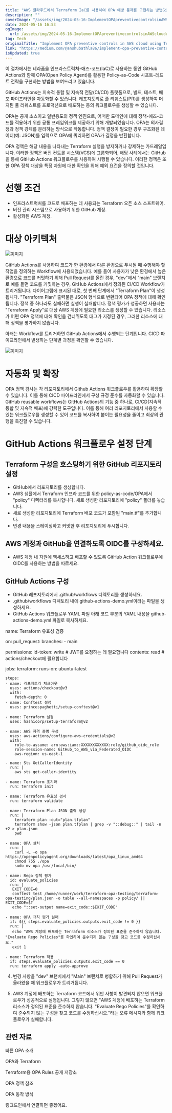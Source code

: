 ```yaml
---
title: "AWS 클라우드에서 Terraform IaC를 사용하여 OPA 예방 통제를 구현하는 방법GitHub Actions 워크플로우 포함"
description: ""
coverImage: "/assets/img/2024-05-16-ImplementOPApreventivecontrolsinAWScloudusingTerraformIaCwithGitHubActionsworkflow_0.png"
date: 2024-05-16 16:53
ogImage:
  url: /assets/img/2024-05-16-ImplementOPApreventivecontrolsinAWScloudusingTerraformIaCwithGitHubActionsworkflow_0.png
tag: Tech
originalTitle: "Implement OPA preventive controls in AWS cloud using Terraform IaC with GitHub Actions workflow."
link: "https://medium.com/@anshubathla86/implement-opa-preventive-controls-in-aws-cloud-using-terraform-iac-with-github-actions-workflow-8081b07e9161"
isUpdated: true
---
```


이 절차에서는 테라폼을 인프라스트럭처-애즈-코드(IaC)로 사용하는 동안 GitHub Actions와 함께 OPA(Open Policy Agent)를 활용한 Policy-as-Code 시프트-레프트 전략을 구현하는 방법을 보여드리고 있습니다.

GitHub Actions는 지속적 통합 및 지속적 전달(CI/CD) 플랫폼으로, 빌드, 테스트, 배포 파이프라인을 자동화할 수 있습니다. 레포지토리로 풀 리퀘스트(PR)를 생성하여 머지된 풀 리퀘스트를 프로덕션으로 배포하는 등의 워크플로우를 생성할 수 있습니다.

OPA는 공개 소스이고 일반용도의 정책 엔진으로, 어떠한 도메인에 대해 정책-애즈-코드를 적용하기 위한 공통 프레임워크를 제공하기 위해 개발되었습니다. OPA는 의사결정과 정책 강제를 분리하는 방식으로 작동합니다. 정책 결정이 필요한 경우 구조화된 데이터(예: JSON)를 입력으로 OPA에 쿼리하면 OPA가 결정을 반환합니다.

OPA 정책은 해당 내용을 나타내는 Terraform 실행을 방지하거나 강제하는 가드레일입니다. 이러한 정책은 버전 컨트롤 시스템(VCS)에 그룹화되어, 해당 사례에서는 GitHub을 통해 GitHub Actions 워크플로우를 사용하여 시행될 수 있습니다. 이러한 정책은 또한 OPA 정책 대상을 특정 자원에 대한 확인을 위해 예외 요건을 정의할 것입니다.

<!-- seedividend - 사각형 -->

<ins class="adsbygoogle"
     style="display:block"
     data-ad-client="ca-pub-4877378276818686"
     data-ad-slot="1898504329"
     data-ad-format="auto"
     data-full-width-responsive="true"></ins>

<script>
     (adsbygoogle = window.adsbygoogle || []).push({});
</script>

# 선행 조건

- 인프라스트럭처를 코드로 배포하는 데 사용되는 Terraform 오픈 소스 소프트웨어.
- 버전 관리 시스템으로 사용하기 위한 GitHub 계정.
- 활성화된 AWS 계정.

# 대상 아키텍처

![이미지](/assets/img/2024-05-16-ImplementOPApreventivecontrolsinAWScloudusingTerraformIaCwithGitHubActionsworkflow_0.png)

<!-- seedividend - 사각형 -->

<ins class="adsbygoogle"
     style="display:block"
     data-ad-client="ca-pub-4877378276818686"
     data-ad-slot="1898504329"
     data-ad-format="auto"
     data-full-width-responsive="true"></ins>

<script>
     (adsbygoogle = window.adsbygoogle || []).push({});
</script>

GitHub Actions를 사용하여 코드가 한 환경에서 다른 환경으로 푸시될 때 수행해야 할 작업을 정의하는 Workflow에 사용되었습니다. 예를 들어 사용자가 낮은 환경에서 높은 환경으로 코드를 커밋하기 위해 Pull Request를 올린 경우, "dev"에서 "main" 브랜치로 예를 들면 코드를 커밋하는 경우, GitHub Actions에서 정의된 CI/CD Workflow가 트리거됩니다. 다이어그램에 표시된 대로, 첫 번째 단계에서 "Terraform Plan"이 생성됩니다. "Terraform Plan" 출력물은 JSON 형식으로 변환되어 OPA 정책에 대해 확인됩니다. 정책 중 하나라도 실패하면 실행이 실패합니다. 정책 평가가 성공하면 사용자는 "Terraform Apply"로 대상 AWS 계정에 필요한 리소스를 생성할 수 있습니다. 리소스가 어떤 OPA 정책에 대해 확인을 건너뛰도록 태그가 지정된 경우, 그러한 리소스에 대해 정책을 평가하지 않습니다.

아래는 Workflow를 트리거하면 GitHub Actions에서 수행되는 단계입니다. CICD 파이프라인에서 발생하는 단계별 과정을 확인할 수 있습니다.

![이미지](/assets/img/2024-05-16-ImplementOPApreventivecontrolsinAWScloudusingTerraformIaCwithGitHubActionsworkflow_1.png)

# 자동화 및 확장

<!-- seedividend - 사각형 -->

<ins class="adsbygoogle"
     style="display:block"
     data-ad-client="ca-pub-4877378276818686"
     data-ad-slot="1898504329"
     data-ad-format="auto"
     data-full-width-responsive="true"></ins>

<script>
     (adsbygoogle = window.adsbygoogle || []).push({});
</script>

OPA 정책 검사는 각 리포지토리에서 Github Actions 워크플로우를 활용하여 확장할 수 있습니다. 이를 통해 CICD 파이프라인에서 구성 규정 준수를 자동화할 수 있습니다. GitHub reusable workflows는 GitHub Actions의 기능 중 하나로, CI/CD(지속적 통합 및 지속적 배포)에 강력한 도구입니다. 이를 통해 여러 리포지토리에서 사용할 수 있는 워크플로우를 생성할 수 있어 코드를 복사하여 붙이는 필요성을 줄이고 최상의 관행을 촉진할 수 있습니다.

# GitHub Actions 워크플로우 설정 단계

## Terraform 구성을 호스팅하기 위한 GitHub 리포지토리 설정

- GitHub에서 리포지토리를 생성합니다.
- AWS 샘플에서 Terraform 인프라 코드를 위한 policy-as-code/OPA에서 "policy" 디렉터리를 복사합니다. 새로 생성한 리포지토리에 "policy" 폴더를 놓습니다.
- 새로 생성한 리포지토리에 Terraform 배포 코드가 포함된 "main.tf"를 추가합니다.
- 변경 내용을 스테이징하고 커밋한 후 리포지토리에 푸시합니다.

<!-- seedividend - 사각형 -->

<ins class="adsbygoogle"
     style="display:block"
     data-ad-client="ca-pub-4877378276818686"
     data-ad-slot="1898504329"
     data-ad-format="auto"
     data-full-width-responsive="true"></ins>

<script>
     (adsbygoogle = window.adsbygoogle || []).push({});
</script>

## AWS 계정과 GitHub을 연결하도록 OIDC를 구성하세요.

- AWS 계정 내 자원에 액세스하고 배포할 수 있도록 GitHub Action 워크플로우에 OIDC를 사용하는 방법을 따르세요.

## GitHub Actions 구성

- GitHub 레포지토리에서 .github/workflows 디렉토리를 생성하세요.
- .github/workflows 디렉토리 내에 github-actions-demo.yml이라는 파일을 생성하세요.
- GitHub Actions 워크플로우 YAML 파일 아래 코드 부분의 YAML 내용을 github-actions-demo.yml 파일로 복사하세요.

<!-- seedividend - 사각형 -->

<ins class="adsbygoogle"
     style="display:block"
     data-ad-client="ca-pub-4877378276818686"
     data-ad-slot="1898504329"
     data-ad-format="auto"
     data-full-width-responsive="true"></ins>

<script>
     (adsbygoogle = window.adsbygoogle || []).push({});
</script>

name: Terraform 유효성 검증

on:
pull_request:
branches: - main

permissions:
id-token: write # JWT를 요청하는 데 필요합니다
contents: read # actions/checkout에 필요합니다

jobs:
terraform:
runs-on: ubuntu-latest

    steps:
    - name: 리포지토리 체크아웃
      uses: actions/checkout@v3
      with:
        fetch-depth: 0
    - name: Conftest 설정
      uses: princespaghetti/setup-conftest@v1

    - name: Terraform 설정
      uses: hashicorp/setup-terraform@v2

    - name: AWS 자격 증명 구성
      uses: aws-actions/configure-aws-credentials@v2
      with:
        role-to-assume: arn:aws:iam::XXXXXXXXXXXX:role/github_oidc_role
        role-session-name: GitHub_to_AWS_via_Federated_OIDC
        aws-region: us-east-1

    - name: Sts GetCallerIdentity
      run: |
        aws sts get-caller-identity

    - name: Terraform 초기화
      run: terraform init

    - name: Terraform 유효성 검사
      run: terraform validate

    - name: Terraform Plan JSON 출력 생성
      run: |
        terraform plan -out="plan.tfplan"
        terraform show -json plan.tfplan | grep -v "::debug::" | tail -n +2 > plan.json
        pwd

    - name: OPA 설치
      run: |
        curl -L -o opa https://openpolicyagent.org/downloads/latest/opa_linux_amd64
        chmod 755 ./opa
        sudo mv opa /usr/local/bin/

    - name: Rego 정책 평가
      id: evaluate_policies
      run: |
       EXIT_CODE=0
       conftest test /home/runner/work/terraform-opa-testing/terraform-opa-testing/plan.json -o table --all-namespaces -p policy/ || EXIT_CODE=$?
       echo "::set-output name=exit_code::$EXIT_CODE"

    - name: OPA 규칙 평가 실패
      if: ${{ steps.evaluate_policies.outputs.exit_code != 0 }}
      run: |
       echo "AWS 계정에 배포하는 Terraform 리소스가 정의된 표준을 준수하지 않습니다. "Evaluate Rego Policies"를 확인하여 준수되지 않는 구성을 찾고 코드를 수정하십시오."
       exit 1

    - name: Terraform 적용
      if: steps.evaluate_policies.outputs.exit_code == 0
      run: terraform apply -auto-approve

4. 변경 사항을 "dev" 브랜치에서 "Main" 브랜치로 병합하기 위해 Pull Request가 올라왔을 때 워크플로우가 트리거됩니다.

5. AWS 계정에 배포하는 Terraform 코드에서 위반 사항이 발견되지 않으면 워크플로우가 성공적으로 실행됩니다. 그렇지 않으면 "AWS 계정에 배포하는 Terraform 리소스가 정의된 표준을 준수하지 않습니다. "Evaluate Rego Policies"를 확인하여 준수되지 않는 구성을 찾고 코드를 수정하십시오."라는 오류 메시지와 함께 워크플로우가 실패합니다.

## 관련 자료

<!-- seedividend - 사각형 -->

<ins class="adsbygoogle"
     style="display:block"
     data-ad-client="ca-pub-4877378276818686"
     data-ad-slot="1898504329"
     data-ad-format="auto"
     data-full-width-responsive="true"></ins>

<script>
     (adsbygoogle = window.adsbygoogle || []).push({});
</script>

빠른 OPA 소개

OPA와 Terraform

Terraform용 OPA Rules 공개 저장소

OPA 정책 참조

<!-- seedividend - 사각형 -->

<ins class="adsbygoogle"
     style="display:block"
     data-ad-client="ca-pub-4877378276818686"
     data-ad-slot="1898504329"
     data-ad-format="auto"
     data-full-width-responsive="true"></ins>

<script>
     (adsbygoogle = window.adsbygoogle || []).push({});
</script>

OPA 동작 방식

링크드인에서 연결하면 좋겠어요.
